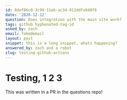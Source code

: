 ```yaml
---
id: 8def86c0-3c99-11eb-ac34-912ddfa940f8
date: '2020-12-12'
question: Does integration with the main site work?
tags: github hyphenated-tag-id
asked_by: zach
email: fake@email
layout: post
snippet: this is a long snippet, whats happening?
answered_by: zach and a robot
slug: testing-github-actions
---
```


# Testing, 1 2 3

This was written in a PR in the questions repo!
